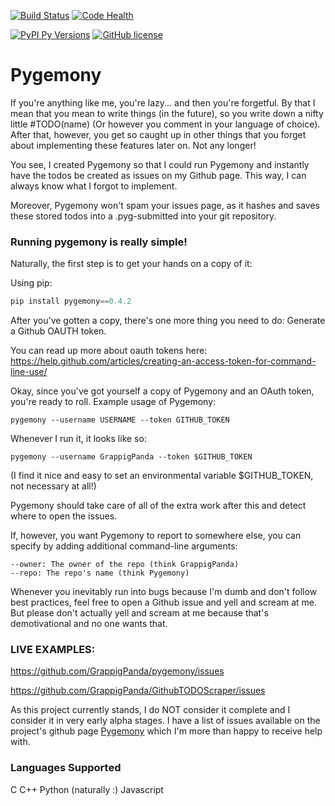 [![Build Status](https://travis-ci.org/GrappigPanda/pygemony.svg?branch=master)](https://travis-ci.org/GrappigPanda/pygemony) [![Code Health](https://landscape.io/github/GrappigPanda/pygemony/master/landscape.svg?style=flat-square)](https://landscape.io/github/GrappigPanda/pygemony/master)

[![PyPI Py Versions](http://badge.kloud51.com/pypi/py_versions/pygemony.svg)](https://pypi.python.org/pypi/pygemony)
[![GitHub license](https://img.shields.io/github/license/mashape/apistatus.svg)](https://pypi.python.org/pypi/pygemony)
# Pygemony

If you're anything like me, you're lazy... and then you're forgetful.
By that I mean that you mean to write things (in the future), so you write down
a nifty little #TODO(name) (Or however you comment in your language of choice).
After that, however, you get so caught up in other things that you forget about
implementing these features later on. Not any longer!

You see, I created Pygemony so that I could run Pygemony and instantly have
the todos be created as issues on my Github page. This way, I can always know
what I forgot to implement.

Moreover, Pygemony won't spam your issues page, as it hashes and saves these
stored todos into a .pyg-submitted into your git repository.

### Running pygemony is really simple!
Naturally, the first step is to get your hands on a copy of it:

Using pip:
```python
pip install pygemony==0.4.2
```


After you've gotten a copy, there's one more thing you need to do: Generate
a Github OAUTH token.

You can read up more about oauth tokens here:
https://help.github.com/articles/creating-an-access-token-for-command-line-use/

Okay, since you've got yourself a copy of Pygemony and an OAuth token, you're
ready to roll. Example usage of Pygemony:
```
pygemony --username USERNAME --token GITHUB_TOKEN
```

Whenever I run it, it looks like so:
```
pygemony --username GrappigPanda --token $GITHUB_TOKEN
```
(I find it nice and easy to set an environmental variable $GITHUB_TOKEN, not
necessary at all!)

Pygemony should take care of all of the extra work after this and detect where
to open the issues.

If, however, you want Pygemony to report to somewhere else, you can specify by
adding additional command-line arguments:
```
--owner: The owner of the repo (think GrappigPanda)
--repo: The repo's name (think Pygemony)
```

Whenever you inevitably run into bugs because I'm dumb and don't follow best
practices, feel free to open a Github issue and yell and scream at me. But 
please don't actually yell and scream at me because that's demotivational and 
no one wants that.

### LIVE EXAMPLES:
https://github.com/GrappigPanda/pygemony/issues

https://github.com/GrappigPanda/GithubTODOScraper/issues

As this project currently stands, I do NOT consider it complete and I consider
it in very early alpha stages. I have a list of issues available on the
project's github page [Pygemony] which I'm more
than happy to receive help with.

[Pygemony]: http://github.com/GrappigPanda/pygemony

### Languages Supported
C
C++
Python (naturally :)
Javascript

